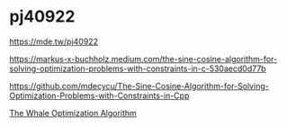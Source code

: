 # pj40922
https://mde.tw/pj40922

https://markus-x-buchholz.medium.com/the-sine-cosine-algorithm-for-solving-optimization-problems-with-constraints-in-c-530aecd0d77b 

https://github.com/mdecycu/The-Sine-Cosine-Algorithm-for-Solving-Optimization-Problems-with-Constraints-in-Cpp

[The Whale Optimization Algorithm](https://www.sciencedirect.com/science/article/pii/S0965997816300163)
